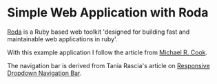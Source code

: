 # Simple Web Application with Roda

[Roda](https://github.com/jeremyevans/roda) is a Ruby based web toolkit 'designed for building fast and maintainable web applications in ruby'.

With this example application I follow the article from [Michael R. Cook](https://mrcook.uk/static-websites-with-roda-framework).

The navigation bar is derived from Tania Rascia's article on [Responsive Dropdown Navigation Bar](https://www.taniarascia.com/responsive-dropdown-navigation-bar/).
